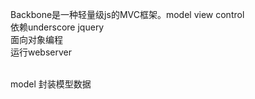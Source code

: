 Backbone是一种轻量级js的MVC框架。model  view  control
</br>依赖underscore  jquery
</br>面向对象编程
</br>运行webserver

</br> model 封装模型数据
